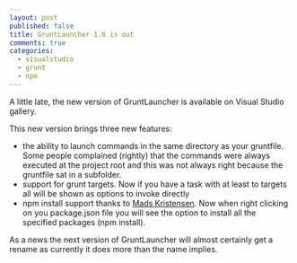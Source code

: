 ```yaml
---
layout: post
published: false
title: GruntLauncher 1.6 is out
comments: true
categories: 
  - visualstudio
  - grunt
  - npm
---
```


A little late, the new version of GruntLauncher is available on Visual Studio gallery.

This new version brings three new features:

- the ability to launch commands in the same directory as your gruntfile. Some people complained (rightly) that the commands were always executed at the project root and this was not always right because the gruntfile sat in a subfolder.
- support for grunt targets. Now if you have a task with at least to targets all will be shown as options to invoke directly
- npm install support thanks to [Mads Kristensen](https://github.com/MadsKristensen). Now when right clicking on you package.json file you will see the option to install all the specified packages (npm install).

As a news the next version of GruntLauncher will almost certainly get a rename as currently it does more than the name implies.

